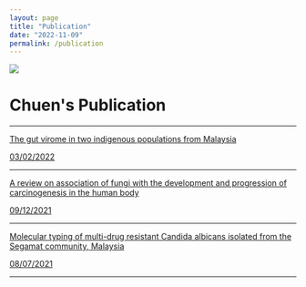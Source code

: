 ```yaml
---
layout: page
title: "Publication"
date: "2022-11-09"
permalink: /publication
---
```


![](https://chuenlee.files.wordpress.com/2022/04/chuenlogotransparenthd.png?resize=438%2C438)

# **Chuen's Publication**

* * *

[The gut virome in two indigenous populations from Malaysia](https://www.nature.com/articles/s41598-022-05656-3)

[03/02/2022](https://www.nature.com/articles/s41598-022-05656-3)

* * *

[A review on association of fungi with the development and progression of carcinogenesis in the human body](https://www.sciencedirect.com/science/article/pii/S2666517421000705)

[09/12/2021](https://www.sciencedirect.com/science/article/pii/S2666517421000705)

* * *

[Molecular typing of multi-drug resistant Candida albicans isolated from the Segamat community, Malaysia](https://link.springer.com/article/10.1007/s42770-021-00558-4)

[08/07/2021](https://link.springer.com/article/10.1007/s42770-021-00558-4)

* * *